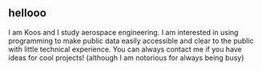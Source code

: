 ## hellooo

I am Koos and I study aerospace engineering. I am interested in using programming to make public data easily accessible and clear to the public with little technical experience. You can always contact me if you have ideas for cool projects! (although I am notorious for always being busy)

<!--
**kooskooskooskoos/kooskooskooskoos** is a ✨ _special_ ✨ repository because its `README.md` (this file) appears on your GitHub profile.

Here are some ideas to get you started:

- 🔭 I’m currently working on ...
- 🌱 I’m currently learning ...
- 👯 I’m looking to collaborate on ...
- 🤔 I’m looking for help with ...
- 💬 Ask me about ...
- 📫 How to reach me: ...
- 😄 Pronouns: ...
- ⚡ Fun fact: ...
-->
